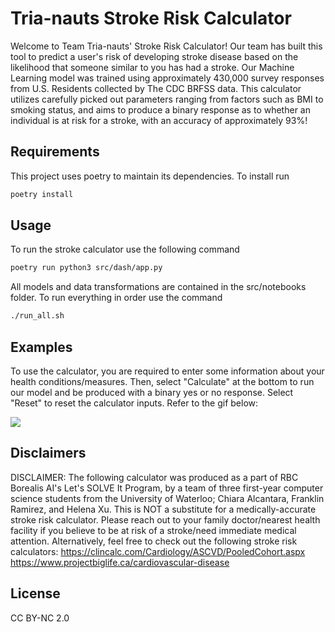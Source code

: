 # Tria-nauts Stroke Risk Calculator

Welcome to Team Tria-nauts' Stroke Risk Calculator! Our team has built this tool to predict a user's risk of developing stroke disease based on the likelihood that someone similar to you has had a stroke. Our Machine Learning model was trained using approximately 430,000 survey responses from U.S. Residents collected by The CDC BRFSS data. This calculator utilizes carefully picked out parameters ranging from factors such as BMI to smoking status, and aims to produce a binary response as to whether an individual is at risk for a stroke, with an accuracy of approximately 93%! 

## Requirements

This project uses poetry to maintain its dependencies. To install run

```bash
poetry install

```

## Usage

To run the stroke calculator use the following command

```bash
poetry run python3 src/dash/app.py
```

All models and data transformations are contained in the src/notebooks folder. To run everything in order use the command

```bash
./run_all.sh
```

## Examples

To use the calculator, you are required to enter some information about your health conditions/measures. Then, select "Calculate" at the bottom to run our model and be produced with a binary yes or no response. Select "Reset" to reset the calculator inputs. Refer to the gif below: 

![](BorealisAI.gif)


## Disclaimers

DISCLAIMER: The following calculator was produced as a part of RBC Borealis AI's Let's SOLVE It Program, by a team of three first-year computer science students from the University of Waterloo; Chiara Alcantara, Franklin Ramirez, and Helena Xu. This is NOT a substitute for a medically-accurate stroke risk calculator. Please reach out to your family doctor/nearest health facility if you believe to be at risk of a stroke/need immediate medical attention. Alternatively, feel free to check out the following stroke risk calculators: https://clincalc.com/Cardiology/ASCVD/PooledCohort.aspx
https://www.projectbiglife.ca/cardiovascular-disease

## License

CC BY-NC 2.0
